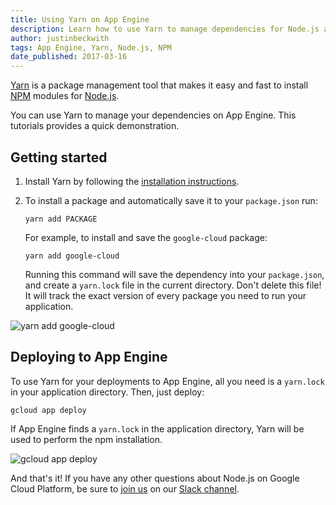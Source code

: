 ```yaml
---
title: Using Yarn on App Engine
description: Learn how to use Yarn to manage dependencies for Node.js applications on Google App Engine flexible environment.
author: justinbeckwith
tags: App Engine, Yarn, Node.js, NPM
date_published: 2017-03-16
---
```


[Yarn](https://yarnpkg.com/) is a package management tool that makes it easy and fast to install [NPM](https://www.npmjs.com/) modules for [Node.js](https://nodejs.org).

You can use Yarn to manage your dependencies on App Engine. This tutorials provides a quick demonstration.

## Getting started

1.  Install Yarn by following the [installation instructions](https://yarnpkg.com/en/docs/install).

1.  To install a package and automatically save it to your `package.json` run:

        yarn add PACKAGE

    For example, to install and save the `google-cloud` package:

        yarn add google-cloud

    Running this command will save the dependency into your `package.json`, and create a `yarn.lock` file in the current directory. Don't delete this file! It will track the exact version of every package you need to run your application. 

![yarn add google-cloud](https://storage.googleapis.com/gcp-community/tutorials/appengine-yarn/yarnAdd.gif)

## Deploying to App Engine

To use Yarn for your deployments to App Engine, all you need is a `yarn.lock` in your application directory. Then, just deploy:

    gcloud app deploy

If App Engine finds a `yarn.lock` in the application directory, Yarn will be used to perform the npm installation.  

![gcloud app deploy](https://storage.googleapis.com/gcp-community/tutorials/appengine-yarn/appDeploy.gif)

And that's it! If you have any other questions about Node.js on Google Cloud Platform, be sure to [join us](https://gcp-slack.appspot.com) on our [Slack channel](https://googlecloud-community.slack.com/messages/nodejs/).
